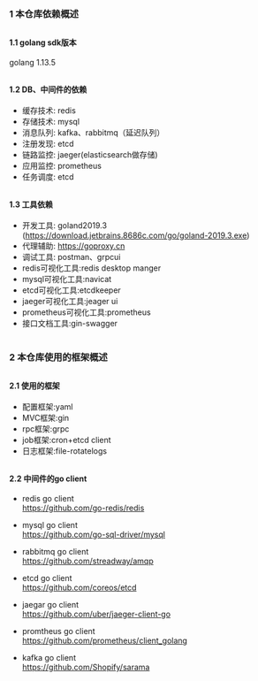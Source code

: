 # <h3>1 本仓库依赖概述</h3>
## <h4>1.1 golang sdk版本</h4>
golang 1.13.5

## <h4>1.2 DB、中间件的依赖</h4>
- 缓存技术: redis
- 存储技术: mysql
- 消息队列: kafka、rabbitmq（延迟队列）
- 注册发现: etcd
- 链路监控: jaeger(elasticsearch做存储)
- 应用监控: prometheus
- 任务调度: etcd

## <h4>1.3 工具依赖</h4>
- 开发工具: goland2019.3 (https://download.jetbrains.8686c.com/go/goland-2019.3.exe)
- 代理辅助: https://goproxy.cn
- 调试工具: postman、grpcui
- redis可视化工具:redis desktop manger
- mysql可视化工具:navicat
- etcd可视化工具:etcdkeeper
- jaeger可视化工具:jeager ui
- prometheus可视化工具:prometheus
- 接口文档工具:gin-swagger
# <h3>2 本仓库使用的框架概述</h3>
## <h4>2.1 使用的框架</h4>
- 配置框架:yaml
- MVC框架:gin
- rpc框架:grpc
- job框架:cron+etcd client
- 日志框架:file-rotatelogs
## <h4>2.2 中间件的go client</h4>
- redis go client<br>
 https://github.com/go-redis/redis
 
- mysql go client<br> 
https://github.com/go-sql-driver/mysql

- rabbitmq go client<br> 
https://github.com/streadway/amqp

- etcd go client<br>
 https://github.com/coreos/etcd

- jaegar go client<br> 
https://github.com/uber/jaeger-client-go

- promtheus go client<br>
https://github.com/prometheus/client_golang

- kafka go client<br>
https://github.com/Shopify/sarama
